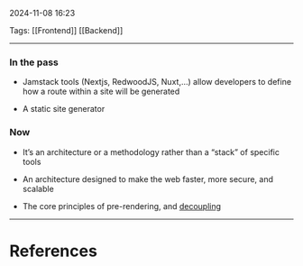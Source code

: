 2024-11-08 16:23

Tags: [[Frontend]] [[Backend]]

---

### In the pass

- Jamstack tools (Nextjs, RedwoodJS, Nuxt,...) allow developers to define how a route within a site will be generated

- A static site generator

### Now

- It’s an architecture or a methodology rather than a “stack” of specific tools

- An architecture designed to make the web faster, more secure, and scalable

- The core principles of pre-rendering, and [decoupling](https://jamstack.org/glossary/decoupling/)

---
# References